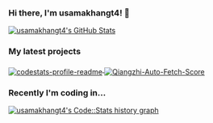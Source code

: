 ### Hi there, I'm usamakhangt4! 👋

<a href="https://github.com/usamakhangt4">
  <img src="https://github-readme-stats-sand-kappa.vercel.app/api?username=usamakhangt4&show_icons=true&count_private=true&include_all_commits=true" alt="usamakhangt4's GitHub Stats" />
</a>

### My latest projects

<a href="https://github.com/usamakhangt4/codestats-profile-readme">
  <img align="middle" src="https://github-readme-stats-sand-kappa.vercel.app/api/pin/?username=usamakhangt4&repo=codestats-profile-readme" alt="codestats-profile-readme" />
</a>
<a href="https://github.com/usamakhangt4/Qiangzhi-Auto-Fetch-Score">
  <img align="middle" src="https://github-readme-stats-sand-kappa.vercel.app/api/pin/?username=usamakhangt4&repo=Qiangzhi-Auto-Fetch-Score" alt="Qiangzhi-Auto-Fetch-Score" />
</a>

### Recently I'm coding in...

<a href="https://codestats.net/users/usamakhangt4">
  <img src='https://codestats-readme.usamakhangt4.cn/history-graph/usamakhangt4?width=850&height=300&timezone=08:00&history_days=20&max_languages=12&language_colors=["3e4053","f15854","5da5da","faa43a","60bd68","f17cb0","b2912f","00897b","b276b2","ffc0cb","cddc39","7e57c2","bdbdbd"]' alt="usamakhangt4's Code::Stats history graph" />
</a>
